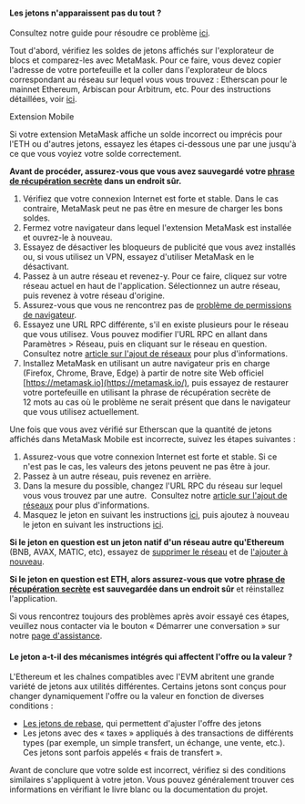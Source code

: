 
#### Les jetons n'apparaissent pas du tout ?


Consultez notre guide pour résoudre ce problème [ici](https://support.metamask.io/hc/en-us/articles/360059232852).



Tout d'abord, vérifiez les soldes de jetons affichés sur l'explorateur de blocs et comparez-les avec MetaMask. Pour ce faire, vous devez copier l'adresse de votre portefeuille et la coller dans l'explorateur de blocs correspondant au réseau sur lequel vous vous trouvez : Etherscan pour le mainnet Ethereum, Arbiscan pour Arbitrum, etc. Pour des instructions détaillées, voir [ici](https://support.metamask.io/hc/en-us/articles/360057536611).




Extension Mobile


Si votre extension MetaMask affiche un solde incorrect ou imprécis pour l'ETH ou d'autres jetons, essayez les étapes ci-dessous une par une jusqu'à ce que vous voyiez votre solde correctement.


**Avant de procéder, assurez-vous que vous avez sauvegardé votre [phrase de récupération secrète](https://support.metamask.io/hc/en-us/articles/4404722782107-User-Guide-Secret-Recovery-Phrase-password-and-private-keys) dans un endroit sûr.**


1. Vérifiez que votre connexion Internet est forte et stable. Dans le cas contraire, MetaMask peut ne pas être en mesure de charger les bons soldes.
2. Fermez votre navigateur dans lequel l'extension MetaMask est installée et ouvrez-le à nouveau.
3. Essayez de désactiver les bloqueurs de publicité que vous avez installés ou, si vous utilisez un VPN, essayez d'utiliser MetaMask en le désactivant.
4. Passez à un autre réseau et revenez-y. Pour ce faire, cliquez sur votre réseau actuel en haut de l'application. Sélectionnez un autre réseau, puis revenez à votre réseau d'origine.
5. Assurez-vous que vous ne rencontrez pas de [problème de permissions de navigateur](https://support.metamask.io/hc/en-us/articles/360038139452-MetaMask-states-Balance-may-be-outdated-displays-in-orange-or-ETH-not-added-to-balance).
6. Essayez une URL RPC différente, s'il en existe plusieurs pour le réseau que vous utilisez. Vous pouvez modifier l'URL RPC en allant dans Paramètres > Réseau, puis en cliquant sur le réseau en question. Consultez notre [article sur l'ajout de réseaux](https://support.metamask.io/hc/en-us/articles/360043227612) pour plus d'informations.
7. Installez MetaMask en utilisant un autre navigateur pris en charge (Firefox, Chrome, Brave, Edge) à partir de notre site Web officiel [https://metamask.io](https://metamask.io/), puis essayez de restaurer votre portefeuille en utilisant la phrase de récupération secrète de 12 mots au cas où le problème ne serait présent que dans le navigateur que vous utilisez actuellement.




Une fois que vous avez vérifié sur Etherscan que la quantité de jetons affichés dans MetaMask Mobile est incorrecte, suivez les étapes suivantes :


1. Assurez-vous que votre connexion Internet est forte et stable. Si ce n'est pas le cas, les valeurs des jetons peuvent ne pas être à jour.
2. Passez à un autre réseau, puis revenez en arrière.
3. Dans la mesure du possible, changez l'URL RPC du réseau sur lequel vous vous trouvez par une autre.  Consultez notre [article sur l'ajout de réseaux](https://support.metamask.io/hc/en-us/articles/360043227612) pour plus d'informations.
4. Masquez le jeton en suivant les instructions [ici](https://support.metamask.io/hc/en-us/articles/360015489031-How-to-add-unlisted-tokens-custom-tokens-in-MetaMask#h_01FWH499MRDT5QC4R3KNPQNRWB), puis ajoutez à nouveau le jeton en suivant les instructions [ici](https://support.metamask.io/hc/en-us/articles/360015489031-How-to-add-unlisted-tokens-custom-tokens-in-MetaMask).


**Si le jeton en question est un jeton natif d'un réseau autre qu'Ethereum** (BNB, AVAX, MATIC, etc), essayez de [supprimer le réseau](https://support.metamask.io/hc/en-us/articles/4502810252059-How-to-remove-networks) et de [l'ajouter à nouveau](https://support.metamask.io/hc/en-us/articles/360043227612-How-to-add-a-custom-network-RPC).  
  
**Si le jeton en question est ETH, alors assurez-vous que votre [phrase de récupération secrète](https://support.metamask.io/hc/en-us/articles/4404722782107-User-Guide-Secret-Recovery-Phrase-password-and-private-keys) est sauvegardée dans un endroit sûr** et réinstallez l'application.

Si vous rencontrez toujours des problèmes après avoir essayé ces étapes, veuillez nous contacter via le bouton « Démarrer une conversation » sur notre [page d'assistance](https://support.metamask.io/hc/en-us).



#### Le jeton a-t-il des mécanismes intégrés qui affectent l'offre ou la valeur ?


L'Ethereum et les chaînes compatibles avec l'EVM abritent une grande variété de jetons aux utilités différentes. Certains jetons sont conçus pour changer dynamiquement l'offre ou la valeur en fonction de diverses conditions :


* [Les jetons de rebase](https://support.metamask.io/hc/en-us/articles/4405497827355-User-Guide-Tokens#:~:text=Elastic%20supply%20/%20Rebase%20/%20Algorithmic%20tokens), qui permettent d'ajuster l'offre des jetons
* Les jetons avec des « taxes » appliqués à des transactions de différents types (par exemple, un simple transfert, un échange, une vente, etc.). Ces jetons sont parfois appelés « frais de transfert ».


Avant de conclure que votre solde est incorrect, vérifiez si des conditions similaires s'appliquent à votre jeton. Vous pouvez généralement trouver ces informations en vérifiant le livre blanc ou la documentation du projet.


